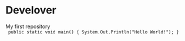 # Develover
My first repository\
` 
public static void main() {
  System.Out.Println("Hello World!");
}
`
